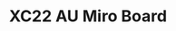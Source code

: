 ---
title: XC22 AU Miro Board
redirect_to: https://miro.com/app/board/uXjVOEeOxbE=/?invite_link_id=445029384696
redirect_from: 
  - /XC22_AU_Miro
  - /xc22_au_miro
---
